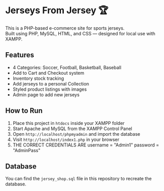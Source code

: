 # Jerseys From Jersey 🏆

This is a PHP-based e-commerce site for sports jerseys.  
Built using PHP, MySQL, HTML, and CSS — designed for local use with XAMPP.

## Features

- 4 Categories: Soccer, Football, Basketball, Baseball
- Add to Cart and Checkout system
- Inventory stock tracking
- Add jerseys to a personal Collection
- Styled product listings with images
- Admin page to add new jerseys

## How to Run

1. Place this project in `htdocs` inside your XAMPP folder
2. Start Apache and MySQL from the XAMPP Control Panel
3. Open `http://localhost/phpmyadmin` and import the database
4. Visit `http://localhost/index1.php` in your browser
5. THE CORRECT CREDENTIALS ARE username = "Admin1" password = "AdminPass"

## Database

You can find the `jersey_shop.sql` file in this repository to recreate the database.
